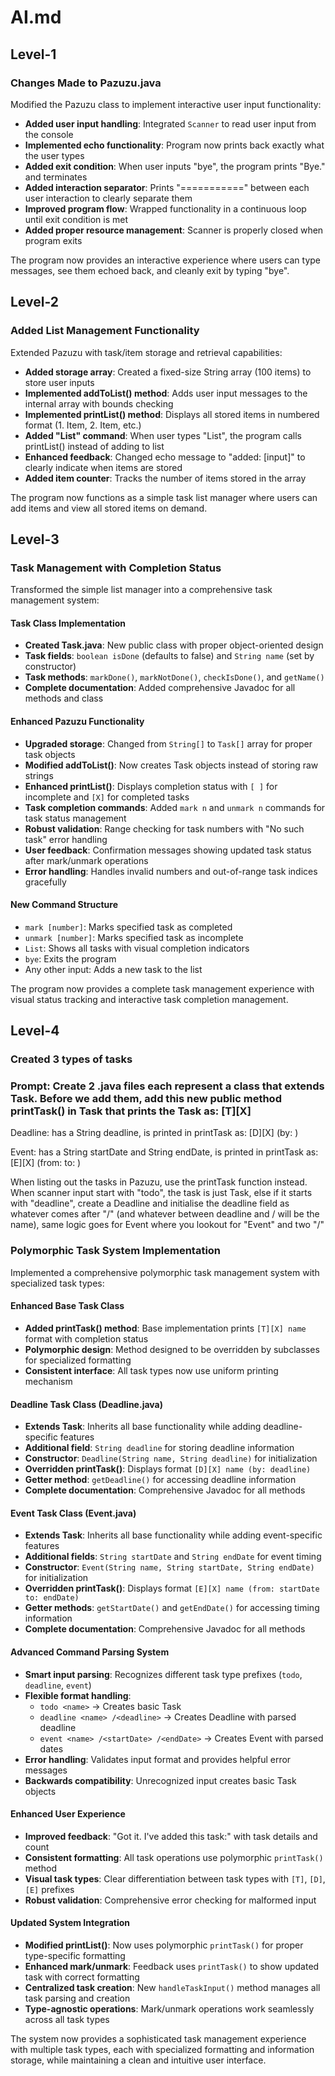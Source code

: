# AI.md

## Level-1

### Changes Made to Pazuzu.java

Modified the Pazuzu class to implement interactive user input functionality:

- **Added user input handling**: Integrated `Scanner` to read user input from the console
- **Implemented echo functionality**: Program now prints back exactly what the user types
- **Added exit condition**: When user inputs "bye", the program prints "Bye." and terminates
- **Added interaction separator**: Prints "===========" between each user interaction to clearly separate them
- **Improved program flow**: Wrapped functionality in a continuous loop until exit condition is met
- **Added proper resource management**: Scanner is properly closed when program exits

The program now provides an interactive experience where users can type messages, see them echoed back, and cleanly exit by typing "bye".

## Level-2

### Added List Management Functionality

Extended Pazuzu with task/item storage and retrieval capabilities:

- **Added storage array**: Created a fixed-size String array (100 items) to store user inputs
- **Implemented addToList() method**: Adds user input messages to the internal array with bounds checking
- **Implemented printList() method**: Displays all stored items in numbered format (1. Item, 2. Item, etc.)
- **Added "List" command**: When user types "List", the program calls printList() instead of adding to list
- **Enhanced feedback**: Changed echo message to "added: [input]" to clearly indicate when items are stored
- **Added item counter**: Tracks the number of items stored in the array

The program now functions as a simple task list manager where users can add items and view all stored items on demand.

## Level-3

### Task Management with Completion Status

Transformed the simple list manager into a comprehensive task management system:

#### Task Class Implementation
- **Created Task.java**: New public class with proper object-oriented design
- **Task fields**: `boolean isDone` (defaults to false) and `String name` (set by constructor)
- **Task methods**: `markDone()`, `markNotDone()`, `checkIsDone()`, and `getName()`
- **Complete documentation**: Added comprehensive Javadoc for all methods and class

#### Enhanced Pazuzu Functionality
- **Upgraded storage**: Changed from `String[]` to `Task[]` array for proper task objects
- **Modified addToList()**: Now creates Task objects instead of storing raw strings
- **Enhanced printList()**: Displays completion status with `[ ]` for incomplete and `[X]` for completed tasks
- **Task completion commands**: Added `mark n` and `unmark n` commands for task status management
- **Robust validation**: Range checking for task numbers with "No such task" error handling
- **User feedback**: Confirmation messages showing updated task status after mark/unmark operations
- **Error handling**: Handles invalid numbers and out-of-range task indices gracefully

#### New Command Structure
- `mark [number]`: Marks specified task as completed
- `unmark [number]`: Marks specified task as incomplete  
- `List`: Shows all tasks with visual completion indicators
- `bye`: Exits the program
- Any other input: Adds a new task to the list

The program now provides a complete task management experience with visual status tracking and interactive task completion management.

## Level-4

### Created 3 types of tasks
### Prompt: Create 2 .java files each represent a class that extends Task. Before we add them, add this new public method printTask() in Task that prints the Task as: [T][X<include x only if done>] <name of task>

Deadline: has a String deadline, is printed in printTask as: [D][X] <name> (by: <deadline>)

Event: has a String startDate and String endDate, is printed in printTask as: [E][X] <name> (from: <startDate> to: <endDate>)

When listing out the tasks in Pazuzu, use the printTask function instead. 
When scanner input start with "todo", the task is just Task, else if it starts with "deadline", create a Deadline and initialise the deadline field as whatever comes after "/" (and whatever between deadline and / will be the name), same logic goes for Event where you lookout for "Event" and two "/"

### Polymorphic Task System Implementation

Implemented a comprehensive polymorphic task management system with specialized task types:

#### Enhanced Base Task Class
- **Added printTask() method**: Base implementation prints `[T][X] name` format with completion status
- **Polymorphic design**: Method designed to be overridden by subclasses for specialized formatting
- **Consistent interface**: All task types now use uniform printing mechanism

#### Deadline Task Class (Deadline.java)
- **Extends Task**: Inherits all base functionality while adding deadline-specific features
- **Additional field**: `String deadline` for storing deadline information
- **Constructor**: `Deadline(String name, String deadline)` for initialization
- **Overridden printTask()**: Displays format `[D][X] name (by: deadline)`
- **Getter method**: `getDeadline()` for accessing deadline information
- **Complete documentation**: Comprehensive Javadoc for all methods

#### Event Task Class (Event.java)
- **Extends Task**: Inherits all base functionality while adding event-specific features
- **Additional fields**: `String startDate` and `String endDate` for event timing
- **Constructor**: `Event(String name, String startDate, String endDate)` for initialization
- **Overridden printTask()**: Displays format `[E][X] name (from: startDate to: endDate)`
- **Getter methods**: `getStartDate()` and `getEndDate()` for accessing timing information
- **Complete documentation**: Comprehensive Javadoc for all methods

#### Advanced Command Parsing System
- **Smart input parsing**: Recognizes different task type prefixes (`todo`, `deadline`, `event`)
- **Flexible format handling**: 
  - `todo <name>` → Creates basic Task
  - `deadline <name> /<deadline>` → Creates Deadline with parsed deadline
  - `event <name> /<startDate> /<endDate>` → Creates Event with parsed dates
- **Error handling**: Validates input format and provides helpful error messages
- **Backwards compatibility**: Unrecognized input creates basic Task objects

#### Enhanced User Experience
- **Improved feedback**: "Got it. I've added this task:" with task details and count
- **Consistent formatting**: All task operations use polymorphic `printTask()` method
- **Visual task types**: Clear differentiation between task types with `[T]`, `[D]`, `[E]` prefixes
- **Robust validation**: Comprehensive error checking for malformed input

#### Updated System Integration
- **Modified printList()**: Now uses polymorphic `printTask()` for proper type-specific formatting
- **Enhanced mark/unmark**: Feedback uses `printTask()` to show updated task with correct formatting
- **Centralized task creation**: New `handleTaskInput()` method manages all task parsing and creation
- **Type-agnostic operations**: Mark/unmark operations work seamlessly across all task types

The system now provides a sophisticated task management experience with multiple task types, each with specialized formatting and information storage, while maintaining a clean and intuitive user interface.


